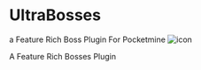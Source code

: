 # UltraBosses
a Feature Rich Boss Plugin For Pocketmine
  ![icon](https://media.discordapp.net/attachments/825312336747036712/867061901782417458/20210720_110828.png)
         <p>A Feature Rich Bosses Plugin</p>


